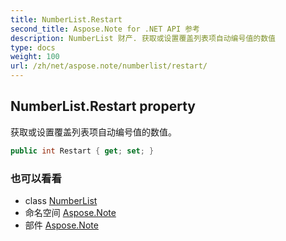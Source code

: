 ```yaml
---
title: NumberList.Restart
second_title: Aspose.Note for .NET API 参考
description: NumberList 财产. 获取或设置覆盖列表项自动编号值的数值
type: docs
weight: 100
url: /zh/net/aspose.note/numberlist/restart/
---
```

## NumberList.Restart property

获取或设置覆盖列表项自动编号值的数值。

```csharp
public int Restart { get; set; }
```

### 也可以看看

* class [NumberList](../)
* 命名空间 [Aspose.Note](../../numberlist/)
* 部件 [Aspose.Note](../../../)


